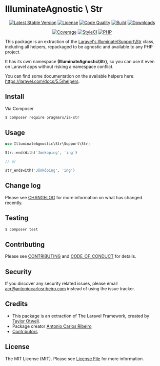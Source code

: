 # IlluminateAgnostic \ Str

<p align="center">
    <a href="https://packagist.org/packages/pragmarx/ia-str"><img alt="Latest Stable Version" src="https://img.shields.io/packagist/v/pragmarx/ia-str.svg?style=flat-square"></a>
    <a href="LICENSE"><img alt="License" src="https://img.shields.io/badge/license-MIT-brightgreen.svg?style=flat-square"></a>
    <a href="https://scrutinizer-ci.com/g/antonioribeiro/ia-str/?branch=master"><img alt="Code Quality" src="https://img.shields.io/scrutinizer/g/antonioribeiro/ia-str.svg?style=flat-square"></a>
    <a href="https://travis-ci.org/antonioribeiro/ia-str"><img alt="Build" src="https://img.shields.io/travis/antonioribeiro/ia-str.svg?style=flat-square"></a>
    <a href="https://packagist.org/packages/pragmarx/ia-str"><img alt="Downloads" src="https://img.shields.io/packagist/dt/pragmarx/ia-str.svg?style=flat-square"></a>
</p>
<p align="center">
    <a href="https://scrutinizer-ci.com/g/antonioribeiro/ia-str/?branch=master"><img alt="Coverage" src="https://img.shields.io/scrutinizer/coverage/g/antonioribeiro/ia-str.svg?style=flat-square"></a>
    <a href="https://styleci.io/repos/119605663"><img alt="StyleCI" src="https://styleci.io/repos/119605663/shield"></a>
    <!-- <a href="https://insight.sensiolabs.com/projects/156fbef1-b03f-4fca-ba97-57874b7a35bf"><img alt="SensioLabsInsight" src="https://img.shields.io/sensiolabs/i/156fbef1-b03f-4fca-ba97-57874b7a35bf.svg?style=flat-square"></a> -->
    <a href="https://travis-ci.org/antonioribeiro/ia-str"><img alt="PHP" src="https://img.shields.io/badge/PHP-7.0%20--%207.2-brightgreen.svg?style=flat-square"></a>
</p>

This package is an extraction of the [Laravel's Illuminate\Support\Str](https://github.com/laravel/framework/blob/5.5/src/Illuminate/Support/Str.php) class, including all helpers, repackaged to be agnostic and available to any PHP project. 

It has its own namespace **(IlluminateAgnostic\Str)**, so you can use it even on Laravel apps without risking a namespace conflict.

You can find some documentation on the available helpers here: https://laravel.com/docs/5.5/helpers.

## Install

Via Composer

``` bash
$ composer require pragmarx/ia-str
```

## Usage

``` php
use IlluminateAgnostic\Str\Support\Str;

Str::endsWith('Jönköping', 'ing')

// or

str_endswith('Jönköping', 'ing')
``` 

## Change log

Please see [CHANGELOG](CHANGELOG.md) for more information on what has changed recently.

## Testing

``` bash
$ composer test
```

## Contributing

Please see [CONTRIBUTING](CONTRIBUTING.md) and [CODE_OF_CONDUCT](CODE_OF_CONDUCT.md) for details.

## Security

If you discover any security related issues, please email acr@antoniocarlosribeiro.com instead of using the issue tracker.

## Credits

- This package is an extraction of The Laravel Framework, created by [Taylor Otwell](https://twitter.com/taylorotwell).
- Package creator [Antonio Carlos Ribeiro](https://twitter.com/iantonioribeiro)
- [Contributors](https://github.com/antonioribeiro/ia-str/graphs/contributors)

## License

The MIT License (MIT). Please see [License File](LICENSE.md) for more information.
